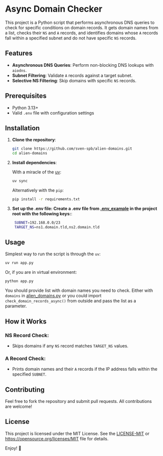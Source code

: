 # Async Domain Checker

This project is a Python script that performs asynchronous DNS queries to check for specific conditions on domain records. It gets domain names from a list, checks their `NS` and `A` records, and identifies domains whose `A` records fall within a specified subnet and do not have specific `NS` records.

## Features

- **Asynchronous DNS Queries**: Perform non-blocking DNS lookups with `aiodns`.
- **Subnet Filtering**: Validate `A` records against a target subnet.
- **Selective NS Filtering**: Skip domains with specific `NS` records.

## Prerequisites

- Python 3.13+
- Valid `.env` file with configuration settings

## Installation

1. **Clone the repository**:
   ```bash
   git clone https://github.com/sven-spb/alien-domains.git
   cd alien-domains
   ```

2. **Install dependencies**:

    With a miracle of the [uv](https://github.com/astral-sh/uv):

    ```bash
    uv sync
    ```

    Alternatively with the `pip`:

    ```bash
    pip install -r requirements.txt
    ```
   
3. **Set up the .env file: Create a .env file from [.env_example](.env_example) in the project root with the following keys:**:
   ```bash
    SUBNET=192.168.0.0/23
    TARGET_NS=ns1.domain.tld,ns2.domain.tld
   ```

## Usage
Simplest way to run the script is through the `uv`:
```bash
uv run app.py
```
Or, if you are in virtual environment:
```bash
python app.py
```
You should provide list with domain names you need to check. Either with `domains` in [alien_domains.py](alien_domains.py) or you could import `check_domain_records_async()` from outside and pass the list as a parameter.

## How it Works

### NS Record Check:
- Skips domains if any `NS` record matches `TARGET_NS` values.

### A Record Check:
- Prints domain names and their `A` records if the IP address falls within the specified `SUBNET`.

## Contributing
Feel free to fork the repository and submit pull requests. All contributions are welcome!

## License
This project is licensed under the MIT License. See the [LICENSE-MIT](LICENSE-MIT) or <https://opensource.org/licenses/MIT> file for details.

Enjoy! 🎉
